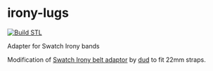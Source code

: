 # irony-lugs

[![Build STL](https://github.com/Carlmut-Industries/irony-lugs/actions/workflows/main.yml/badge.svg)](https://github.com/Carlmut-Industries/irony-lugs/actions/workflows/main.yml)

Adapter for Swatch Irony bands

Modification of [Swatch Irony belt adaptor](https://www.thingiverse.com/thing:587702) by [dud](https://www.thingiverse.com/dud/) to fit 22mm straps.

